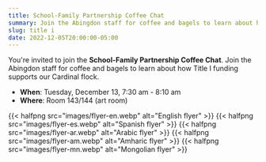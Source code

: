 ```yaml
--- 
title: School-Family Partnership Coffee Chat
summary: Join the Abingdon staff for coffee and bagels to learn about how Title I funding supports our Cardinal flock.
slug: title i
date: 2022-12-05T20:00:00-05:00
---
```


 You're invited to join the **School-Family Partnership Coffee Chat**. Join the Abingdon staff for coffee and bagels to learn about how Title I funding supports our Cardinal flock.

 - **When**: Tuesday, December 13, 7:30 am - 8:10 am
 - **Where**: Room 143/144 (art room)

{{< halfpng src="images/flyer-en.webp" alt="English flyer" >}}
{{< halfpng src="images/flyer-es.webp" alt="Spanish flyer" >}}
{{< halfpng src="images/flyer-ar.webp" alt="Arabic flyer" >}}
{{< halfpng src="images/flyer-am.webp" alt="Amharic flyer" >}}
{{< halfpng src="images/flyer-mn.webp" alt="Mongolian flyer" >}}